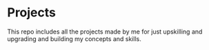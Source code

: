 # Projects

This repo includes all the projects made by me for just upskilling and upgrading and building my concepts and skills.
